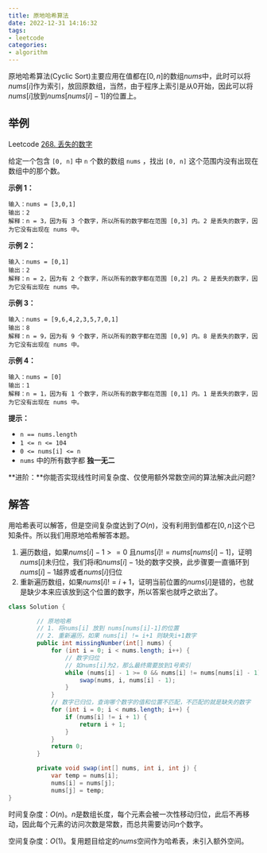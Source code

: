 ```yaml
---
title: 原地哈希算法
date: 2022-12-31 14:16:32
tags:
- leetcode
categories:
- algorithm
---
```


原地哈希算法(Cyclic Sort)主要应用在值都在$[0,n]$的数组$nums$中，此时可以将$nums[i]$作为索引，放回原数组，当然，由于程序上索引是从0开始，因此可以将$nums[i]$放到$nums[nums[i]-1]$的位置上。

## 举例

Leetcode [268. 丢失的数字](https://leetcode.cn/problems/missing-number/)

给定一个包含 `[0, n]` 中 `n` 个数的数组 `nums` ，找出 `[0, n]` 这个范围内没有出现在数组中的那个数。



 

**示例 1：**

```
输入：nums = [3,0,1]
输出：2
解释：n = 3，因为有 3 个数字，所以所有的数字都在范围 [0,3] 内。2 是丢失的数字，因为它没有出现在 nums 中。
```

**示例 2：**

```
输入：nums = [0,1]
输出：2
解释：n = 2，因为有 2 个数字，所以所有的数字都在范围 [0,2] 内。2 是丢失的数字，因为它没有出现在 nums 中。
```

**示例 3：**

```
输入：nums = [9,6,4,2,3,5,7,0,1]
输出：8
解释：n = 9，因为有 9 个数字，所以所有的数字都在范围 [0,9] 内。8 是丢失的数字，因为它没有出现在 nums 中。
```

**示例 4：**

```
输入：nums = [0]
输出：1
解释：n = 1，因为有 1 个数字，所以所有的数字都在范围 [0,1] 内。1 是丢失的数字，因为它没有出现在 nums 中。
```

 

**提示：**

- `n == nums.length`
- `1 <= n <= 104`
- `0 <= nums[i] <= n`
- `nums` 中的所有数字都 **独一无二**

 

**进阶：**你能否实现线性时间复杂度、仅使用额外常数空间的算法解决此问题?

## 解答

用哈希表可以解答，但是空间复杂度达到了$O(n)$，没有利用到值都在$[0,n]$这个已知条件。所以我们用原地哈希解答本题。

1. 遍历数组，如果$nums[i]-1>=0$ 且$nums[i] != nums[nums[i]-1]$，证明$nums[i]$未归位，我们将$i$和$nums[i]-1$处的数字交换，此步骤要一直循环到$nums[i]-1$越界或者$nums[i]$归位
2. 重新遍历数组，如果$nums[i] != i+1$，证明当前位置的$nums[i]$是错的，也就是缺少本来应该放到这个位置的数字，所以答案也就呼之欲出了。

```java
class Solution {

        // 原地哈希
        // 1. 将nums[i] 放到 nums[nums[i]-1]的位置
        // 2. 重新遍历，如果 nums[i] != i+1 则缺失i+1数字
        public int missingNumber(int[] nums) {
            for (int i = 0; i < nums.length; i++) {
                // 数字归位
                // 如nums[i]为2，那么最终需要放到1号索引
                while (nums[i] - 1 >= 0 && nums[i] != nums[nums[i] - 1]) {
                    swap(nums, i, nums[i] - 1);
                }
            }
            // 数字已归位，查询哪个数字的值和位置不匹配，不匹配的就是缺失的数字
            for (int i = 0; i < nums.length; i++) {
                if (nums[i] != i + 1) {
                    return i + 1;
                }
            }
            return 0;
        }

        private void swap(int[] nums, int i, int j) {
            var temp = nums[i];
            nums[i] = nums[j];
            nums[j] = temp;
}
```

时间复杂度：$O(n)$。$n$是数组长度，每个元素会被一次性移动归位，此后不再移动，因此每个元素的访问次数是常数，而总共需要访问$n$个数字。

空间复杂度：$O(1)$。复用题目给定的$nums$空间作为哈希表，未引入额外空间。
